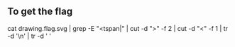 ## To get the flag

cat drawing.flag.svg | grep -E "</tspan><tspan|</tspan></text>" | cut -d ">" -f 2 | cut -d "<" -f 1 | tr -d '\n' | tr -d ' '
